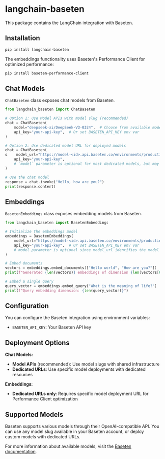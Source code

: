 # langchain-baseten

This package contains the LangChain integration with Baseten.

## Installation

```bash
pip install langchain-baseten
```

The embeddings functionality uses Baseten's Performance Client for optimized performance:

```bash
pip install baseten-performance-client
```

## Chat Models

`ChatBaseten` class exposes chat models from Baseten.

```python
from langchain_baseten import ChatBaseten

# Option 1: Use Model APIs with model slug (recommended)
chat = ChatBaseten(
    model="deepseek-ai/DeepSeek-V3-0324",  # Choose from available model slugs
    api_key="your-api-key",  # Or set BASETEN_API_KEY env var
)

# Option 2: Use dedicated model URL for deployed models
chat = ChatBaseten(
s    model_url="https://model-<id>.api.baseten.co/environments/production/predict",
    api_key="your-api-key",
    # `model` parameter is optional for most dedicated models, but may required for specific models like "openai/gpt-oss-20b", please check APIs endpoint example for your deployment for guidance.
)

# Use the chat model
response = chat.invoke("Hello, how are you?")
print(response.content)
```

## Embeddings

`BasetenEmbeddings` class exposes embedding models from Baseten.

```python
from langchain_baseten import BasetenEmbeddings

# Initialize the embeddings model
embeddings = BasetenEmbeddings(
    model_url="https://model-<id>.api.baseten.co/environments/production/sync",  # Your model URL
    api_key="your-api-key",  # Or set BASETEN_API_KEY env var
    # model parameter is optional since model_url identifies the model
)

# Embed documents
vectors = embeddings.embed_documents(["Hello world", "How are you?"])
print(f"Generated {len(vectors)} embeddings of dimension {len(vectors[0])}")

# Embed a single query
query_vector = embeddings.embed_query("What is the meaning of life?")
print(f"Query embedding dimension: {len(query_vector)}")
```

## Configuration

You can configure the Baseten integration using environment variables:

- `BASETEN_API_KEY`: Your Baseten API key

## Deployment Options

**Chat Models:**
- **Model APIs** (recommended): Use model slugs with shared infrastructure
- **Dedicated URLs**: Use specific model deployments with dedicated resources

**Embeddings:**
- **Dedicated URLs only**: Requires specific model deployment URL for Performance Client optimization

## Supported Models

Baseten supports various models through their OpenAI-compatible API. You can use any model slug available in your Baseten account, or deploy custom models with dedicated URLs.

For more information about available models, visit the [Baseten documentation](https://docs.baseten.co/).
